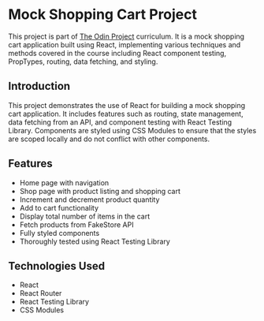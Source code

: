 # Mock Shopping Cart Project

This project is part of [The Odin Project](https://www.theodinproject.com) curriculum. It is a mock shopping cart application built using React, implementing various techniques and methods covered in the course including React component testing, PropTypes, routing, data fetching, and styling.

## Introduction

This project demonstrates the use of React for building a mock shopping cart application. It includes features such as routing, state management, data fetching from an API, and component testing with React Testing Library. Components are styled using CSS Modules to ensure that the styles are scoped locally and do not conflict with other components.

## Features

- Home page with navigation
- Shop page with product listing and shopping cart
- Increment and decrement product quantity
- Add to cart functionality
- Display total number of items in the cart
- Fetch products from FakeStore API
- Fully styled components
- Thoroughly tested using React Testing Library

## Technologies Used

- React
- React Router
- React Testing Library
- CSS Modules
